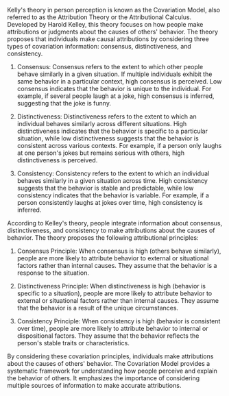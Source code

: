 Kelly's theory in person perception is known as the Covariation Model, also
referred to as the Attribution Theory or the Attributional Calculus. Developed
by Harold Kelley, this theory focuses on how people make attributions or
judgments about the causes of others' behavior. The theory proposes that
individuals make causal attributions by considering three types of covariation
information: consensus, distinctiveness, and consistency.

1. Consensus: Consensus refers to the extent to which other people behave
similarly in a given situation. If multiple individuals exhibit the same
behavior in a particular context, high consensus is perceived. Low consensus
indicates that the behavior is unique to the individual. For example, if
several people laugh at a joke, high consensus is inferred, suggesting that
the joke is funny.

2. Distinctiveness: Distinctiveness refers to the extent to which an
individual behaves similarly across different situations. High distinctiveness
indicates that the behavior is specific to a particular situation, while
low distinctiveness suggests that the behavior is consistent across various
contexts. For example, if a person only laughs at one person's jokes but
remains serious with others, high distinctiveness is perceived.

3. Consistency: Consistency refers to the extent to which an individual
behaves similarly in a given situation across time. High consistency suggests
that the behavior is stable and predictable, while low consistency indicates
that the behavior is variable. For example, if a person consistently laughs
at jokes over time, high consistency is inferred.

According to Kelley's theory, people integrate information about consensus,
distinctiveness, and consistency to make attributions about the causes of
behavior. The theory proposes the following attributional principles:

1. Consensus Principle: When consensus is high (others behave similarly),
people are more likely to attribute behavior to external or situational
factors rather than internal causes. They assume that the behavior is a
response to the situation.

2. Distinctiveness Principle: When distinctiveness is high (behavior is
specific to a situation), people are more likely to attribute behavior to
external or situational factors rather than internal causes. They assume
that the behavior is a result of the unique circumstances.

3. Consistency Principle: When consistency is high (behavior is consistent
over time), people are more likely to attribute behavior to internal or
dispositional factors. They assume that the behavior reflects the person's
stable traits or characteristics.

By considering these covariation principles, individuals make attributions
about the causes of others' behavior. The Covariation Model provides a
systematic framework for understanding how people perceive and explain the
behavior of others. It emphasizes the importance of considering multiple
sources of information to make accurate attributions.
